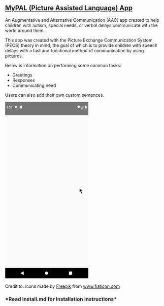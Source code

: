 ## <ins>MyPAL (Picture Assisted Language) App<ins>

An Augmentative and Alternative Communication (AAC) app created to help children with autism, special needs, or verbal delays communicate with the world around them. 

This app was created with the Picture Exchange Communication System (PECS) theory in mind, the goal of which is to provide children with speech delays with a fast and functional method of communication by using pictures. 

Below is information on performing some common tasks: 
- Greetings
- Responses
- Communicating need

Users can also add their own custom sentences. 

<img src='Walkthrough.gif' title='Video Walkthrough' width='' alt='Video Walkthrough' />

Credit to: Icons made by <a href="https://www.freepik.com" title="Freepik">Freepik</a> from <a href="https://www.flaticon.com/" title="Flaticon">www.flaticon.com</a>

### \*Read install.md for installation instructions\*
